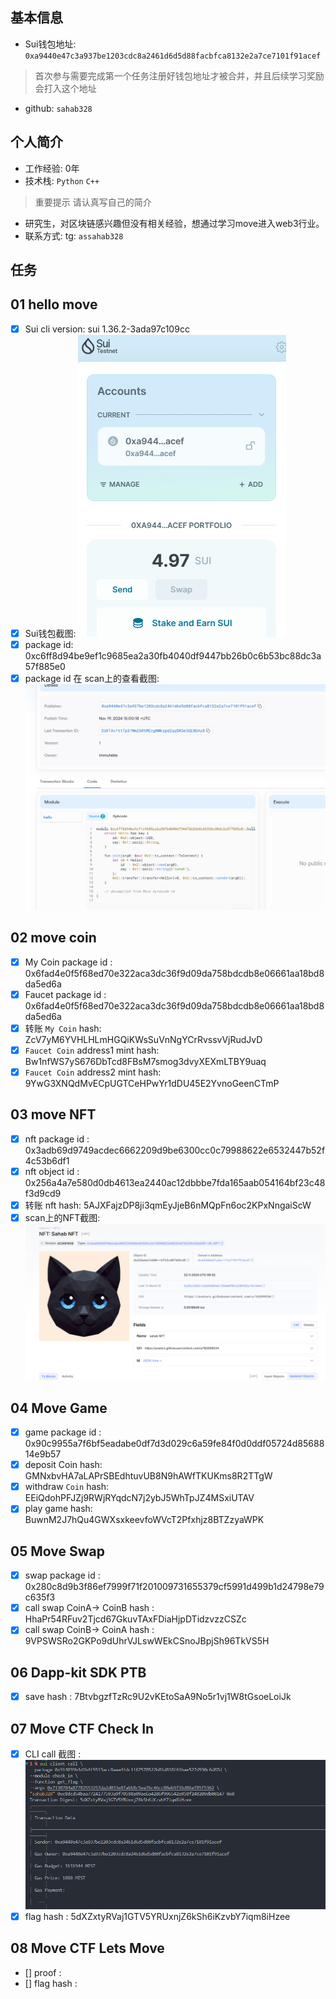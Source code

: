 ## 基本信息
- Sui钱包地址: `0xa9440e47c3a937be1203cdc8a2461d6d5d88facbfca8132e2a7ce7101f91acef`
> 首次参与需要完成第一个任务注册好钱包地址才被合并，并且后续学习奖励会打入这个地址
- github: `sahab328`

## 个人简介
- 工作经验: 0年
- 技术栈: `Python` `C++`
> 重要提示 请认真写自己的简介
- 研究生，对区块链感兴趣但没有相关经验，想通过学习move进入web3行业。
- 联系方式: tg: `assahab328` 

## 任务

##   01 hello move  
- [x] Sui cli version: sui 1.36.2-3ada97c109cc
- [x] Sui钱包截图: ![Sui钱包截图](./images/sui-wallet.png)
- [x] package id: 0xc6ff8d94be9ef1c9685ea2a30fb4040df9447bb26b0c6b53bc88dc3a57f885e0
- [x] package id 在 scan上的查看截图:![Scan截图](./images/package-scan.png)

##   02 move coin
- [x] My Coin package id : 0x6fad4e0f5f68ed70e322aca3dc36f9d09da758bdcdb8e06661aa18bd8da5ed6a
- [x] Faucet package id : 0x6fad4e0f5f68ed70e322aca3dc36f9d09da758bdcdb8e06661aa18bd8da5ed6a
- [x] 转账 `My Coin` hash: ZcV7yM6YVHLHLmHGQiKWsSuVnNgYCrRvssvVjRudJvD
- [x] `Faucet Coin` address1 mint hash: Bw1nfWS7yS676DbTcd8FBsM7smog3dvyXEXmLTBY9uaq
- [x] `Faucet Coin` address2 mint hash: 9YwG3XNQdMvECpUGTCeHPwYr1dDU45E2YvnoGeenCTmP

##   03 move NFT
- [x] nft package id : 0x3adb69d9749acdec6662209d9be6300cc0c79988622e6532447b52f4c53b6df1
- [x] nft object id : 0x256a4a7e580d0db4613ea2440ac12dbbbe7fda165aab054164bf23c48f3d9cd9
- [x] 转账 nft  hash: 5AJXFajzDP8ji3qmEyJjeB6nMQpFn6oc2KPxNngaiScW
- [x] scan上的NFT截图:![Scan截图](./images/nft-scan.png)

##   04 Move Game
- [x] game package id : 0x90c9955a7f6bf5eadabe0df7d3d029c6a59fe84f0d0ddf05724d8568814e9b57
- [x] deposit Coin hash: GMNxbvHA7aLAPrSBEdhtuvUB8N9hAWfTKUKms8R2TTgW
- [x] withdraw `Coin` hash: EEiQdohPFJZj9RWjRYqdcN7j2ybJ5WhTpJZ4MSxiUTAV
- [x] play game hash: BuwnM2J7hQu4GWXsxkeevfoWVcT2Pfxhjz8BTZzyaWPK

##   05 Move Swap
- [x] swap package id : 0x280c8d9b3f86ef7999f71f201009731655379cf5991d499b1d24798e79c635f3
- [x] call swap CoinA-> CoinB  hash : HhaPr54RFuv2Tjcd67GkuvTAxFDiaHjpDTidzvzzCSZc
- [x] call swap CoinB-> CoinA  hash : 9VPSWSRo2GKPo9dUhrVJLswWEkCSnoJBpjSh96TkVS5H

##   06 Dapp-kit SDK PTB
- [x] save hash : 7BtvbgzfTzRc9U2vKEtoSaA9No5r1vj1W8tGsoeLoiJk

##   07 Move CTF Check In
- [x] CLI call 截图 : ![截图](./images/task7.png)
- [x] flag hash : 5dXZxtyRVaj1GTV5YRUxnjZ6kSh6iKzvbY7iqm8iHzee
##   08 Move CTF Lets Move
- [] proof : 
- [] flag hash :

